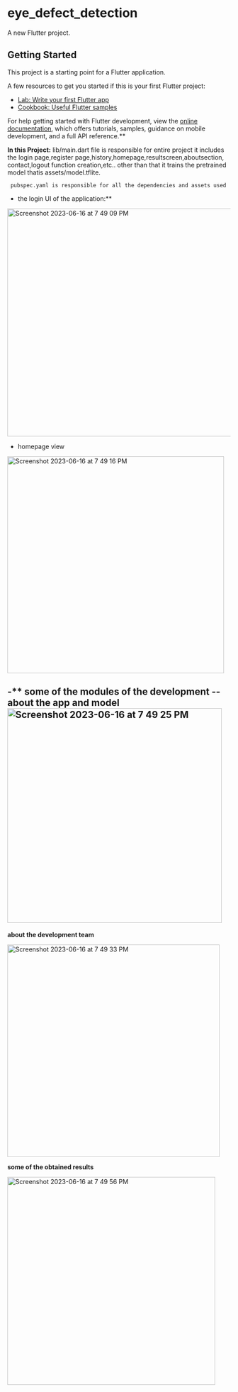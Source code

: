 # eye_defect_detection

A new Flutter project.

## Getting Started

This project is a starting point for a Flutter application.

A few resources to get you started if this is your first Flutter project:

- [Lab: Write your first Flutter app](https://docs.flutter.dev/get-started/codelab)
- [Cookbook: Useful Flutter samples](https://docs.flutter.dev/cookbook)

For help getting started with Flutter development, view the
[online documentation](https://docs.flutter.dev/), which offers tutorials,
samples, guidance on mobile development, and a full API reference.**

**In this Project:**
     lib/main.dart file is responsible for  entire project it includes the login page,register page,history,homepage,resultscreen,aboutsection, contact,logout function creation,etc..
     other than that it trains the pretrained model thatis assets/model.tflite.

     pubspec.yaml is responsible for all the dependencies and assets used



- the login UI of the application:**
<img width="514" alt="Screenshot 2023-06-16 at 7 49 09 PM" src="https://github.com/smartinprabhu/fundus-classification-A-flutter-app/assets/129115470/78708786-ef0b-47f4-8b29-4fe8c884cea6">

- homepage view
  
<img width="489" alt="Screenshot 2023-06-16 at 7 49 16 PM" src="https://github.com/smartinprabhu/fundus-classification-A-flutter-app/assets/129115470/d9adca61-db10-4df5-994e-09f3f1d8b412">


-** some of the modules of the development
-- about the app and model
<img width="484" alt="Screenshot 2023-06-16 at 7 49 25 PM" src="https://github.com/smartinprabhu/fundus-classification-A-flutter-app/assets/129115470/d0e3c223-e3ea-4edf-aa52-c2d8575f27e2">
-

**about the development team**


  <img width="479" alt="Screenshot 2023-06-16 at 7 49 33 PM" src="https://github.com/smartinprabhu/fundus-classification-A-flutter-app/assets/129115470/1c4ce042-8fd8-4d8c-ac48-9304bce964de">

**some of the obtained results** 

<img width="469" alt="Screenshot 2023-06-16 at 7 49 56 PM" src="https://github.com/smartinprabhu/fundus-classification-A-flutter-app/assets/129115470/83ebdfdd-efe5-4e82-ae74-4af551648bdd">



